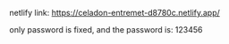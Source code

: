 netlify link: https://celadon-entremet-d8780c.netlify.app/


only password is fixed, and the password is: 123456
